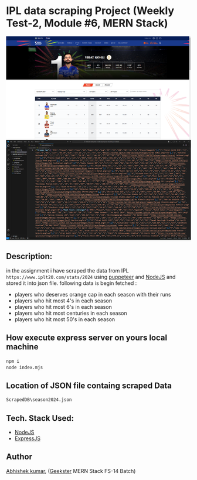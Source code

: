 # IPL data scraping Project (Weekly Test-2, Module #6, MERN Stack)
![](thumbnail.png)

## Description:
in the assignment i have scraped the data from IPL ```https://www.iplt20.com/stats/2024``` using [puppeteer](https://pptr.dev/) and [NodeJS](https://nodejs.org/en/) and stored it into json file.
following data is begin fetched :
+ players who deserves orange cap in each season with their runs
+ players who hit most 4's in each season
+ players who hit most 6's in each season
+ players who hit most centuries in each season
+ players who hit most 50's in each season

## How execute express server on yours local machine
```bash
npm i
node index.mjs
```
## Location of JSON file containg scraped Data
```bash
ScrapedDB\season2024.json
```

## Tech. Stack Used:
+ [NodeJS](https://nodejs.org/en/)
+ [ExpressJS](https://expressjs.com/)
 
## Author
[Abhishek kumar](https://www.linkedin.com/in/alex21c/), ([Geekster](https://geekster.in/) MERN Stack FS-14 Batch)




  
  




















